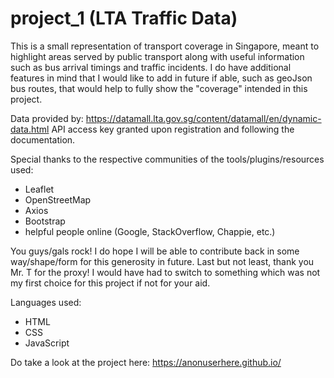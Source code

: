 # project_1 (LTA Traffic Data)

This is a small representation of transport coverage in Singapore,
meant to highlight areas served by public transport along with useful information
such as bus arrival timings and traffic incidents. I do have additional features in mind
that I would like to add in future if able, such as geoJson bus routes, that would help to fully show the "coverage" intended in this project.

Data provided by: https://datamall.lta.gov.sg/content/datamall/en/dynamic-data.html
API access key granted upon registration and following the documentation.

Special thanks to the respective communities of the tools/plugins/resources used:

- Leaflet
- OpenStreetMap
- Axios
- Bootstrap
- helpful people online (Google, StackOverflow, Chappie, etc.)

You guys/gals rock! I do hope I will be able to contribute back in some way/shape/form
for this generosity in future.
Last but not least, thank you Mr. T for the proxy! I would have had to switch to something which was not my first choice for this project if not for your aid.

Languages used:

- HTML
- CSS
- JavaScript

Do take a look at the project here: https://anonuserhere.github.io/
